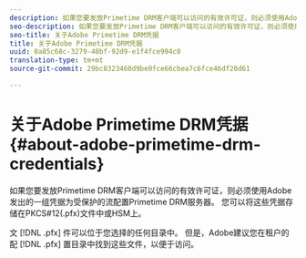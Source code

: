 ```yaml
---
description: 如果您要发放Primetime DRM客户端可以访问的有效许可证，则必须使用Adobe发出的一组凭据为受保护的流配置Primetime DRM服务器。 您可以将这些凭据存储在PKCS#12(.pfx)文件中或HSM上。
seo-description: 如果您要发放Primetime DRM客户端可以访问的有效许可证，则必须使用Adobe发出的一组凭据为受保护的流配置Primetime DRM服务器。 您可以将这些凭据存储在PKCS#12(.pfx)文件中或HSM上。
seo-title: 关于Adobe Primetime DRM凭据
title: 关于Adobe Primetime DRM凭据
uuid: 0a85c68c-3279-40bf-92d9-e1f4fce994c0
translation-type: tm+mt
source-git-commit: 29bc8323460d9be0fce66cbea7c6fce46df20d61

---
```



# 关于Adobe Primetime DRM凭据{#about-adobe-primetime-drm-credentials}

如果您要发放Primetime DRM客户端可以访问的有效许可证，则必须使用Adobe发出的一组凭据为受保护的流配置Primetime DRM服务器。 您可以将这些凭据存储在PKCS#12(.pfx)文件中或HSM上。

文 [!DNL .pfx] 件可以位于您选择的任何目录中。 但是，Adobe建议您在租户的配 [!DNL .pfx] 置目录中找到这些文件，以便于访问。
